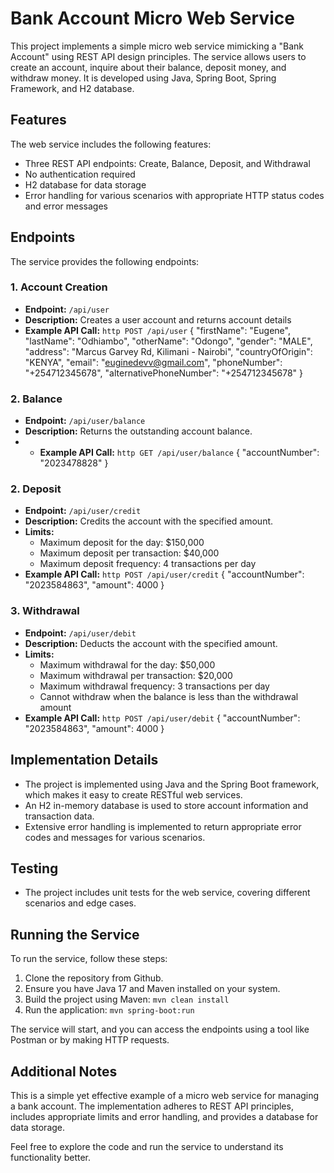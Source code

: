 # Bank Account Micro Web Service

This project implements a simple micro web service mimicking a "Bank Account" using REST API design principles. The service allows users to create an account, inquire about their balance, deposit money, and withdraw money. It is developed using Java, Spring Boot, Spring Framework, and H2 database.

## Features

The web service includes the following features:

- Three REST API endpoints: Create, Balance, Deposit, and Withdrawal
- No authentication required
- H2 database for data storage
- Error handling for various scenarios with appropriate HTTP status codes and error messages

## Endpoints

The service provides the following endpoints:

### 1. Account Creation

- **Endpoint:** `/api/user`
- **Description:** Creates a user account and returns account details
- **Example API Call:**
```http POST /api/user```
  {
  "firstName": "Eugene",
  "lastName": "Odhiambo",
  "otherName": "Odongo",
  "gender": "MALE",
  "address": "Marcus Garvey Rd, Kilimani - Nairobi",
  "countryOfOrigin": "KENYA",
  "email": "euginedevv@gmail.com",
  "phoneNumber": "+254712345678",
  "alternativePhoneNumber": "+254712345678"
}


### 2. Balance

- **Endpoint:** `/api/user/balance`
- **Description:** Returns the outstanding account balance.
- - **Example API Call:**
    ```http GET /api/user/balance```
    {
    "accountNumber": "2023478828"
    }

### 2. Deposit

- **Endpoint:** `/api/user/credit`
- **Description:** Credits the account with the specified amount.
- **Limits:**
    - Maximum deposit for the day: $150,000
    - Maximum deposit per transaction: $40,000
    - Maximum deposit frequency: 4 transactions per day
- **Example API Call:**
  ```http POST /api/user/credit```
  {
  "accountNumber": "2023584863",
  "amount": 4000
}

### 3. Withdrawal

- **Endpoint:** `/api/user/debit`
- **Description:** Deducts the account with the specified amount.
- **Limits:**
    - Maximum withdrawal for the day: $50,000
    - Maximum withdrawal per transaction: $20,000
    - Maximum withdrawal frequency: 3 transactions per day
    - Cannot withdraw when the balance is less than the withdrawal amount
- **Example API Call:**
  ```http POST /api/user/debit```
  {
  "accountNumber": "2023584863",
  "amount": 4000
  }


## Implementation Details

- The project is implemented using Java and the Spring Boot framework, which makes it easy to create RESTful web services.
- An H2 in-memory database is used to store account information and transaction data.
- Extensive error handling is implemented to return appropriate error codes and messages for various scenarios.

## Testing

- The project includes unit tests for the web service, covering different scenarios and edge cases.

## Running the Service

To run the service, follow these steps:

1. Clone the repository from Github.
2. Ensure you have Java 17 and Maven installed on your system.
3. Build the project using Maven: `mvn clean install`
4. Run the application: `mvn spring-boot:run`

The service will start, and you can access the endpoints using a tool like Postman or by making HTTP requests.

## Additional Notes

This is a simple yet effective example of a micro web service for managing a bank account. The implementation adheres to REST API principles, includes appropriate limits and error handling, and provides a database for data storage.

Feel free to explore the code and run the service to understand its functionality better.
